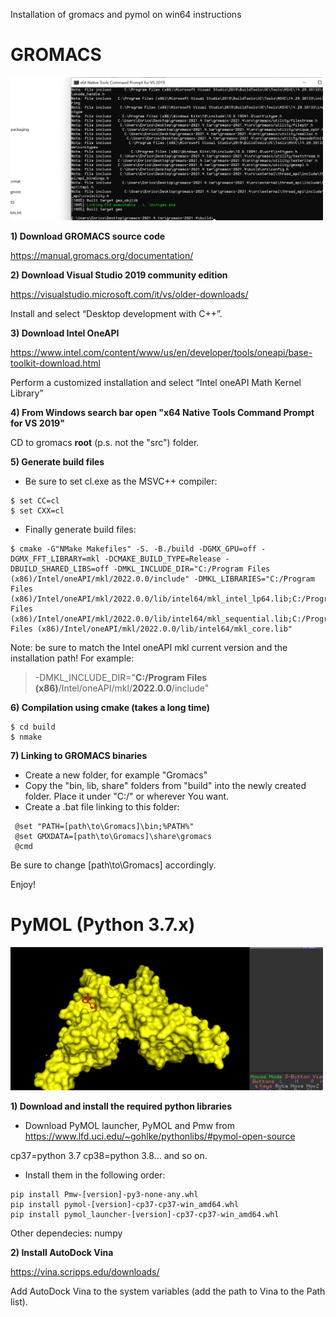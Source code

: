 Installation of gromacs and pymol on win64 instructions

# GROMACS

<img width="500" src="https://raw.githubusercontent.com/enricocid/GROMACS_compilation_pymol_install_win64/main/gromacs.png">

**1) Download GROMACS source code**

https://manual.gromacs.org/documentation/

**2) Download Visual Studio 2019 community edition**

https://visualstudio.microsoft.com/it/vs/older-downloads/

Install and select “Desktop development with C++”.

**3) Download Intel OneAPI**

https://www.intel.com/content/www/us/en/developer/tools/oneapi/base-toolkit-download.html

Perform a customized installation and select “Intel oneAPI Math Kernel Library”

**4) From Windows search bar open "x64 Native Tools Command Prompt for VS 2019"**

CD to gromacs **root** (p.s. not the "src") folder.

**5) Generate build files**

- Be sure to set cl.exe as the MSVC++ compiler:
```
$ set CC=cl
$ set CXX=cl
```

- Finally generate build files:
```
$ cmake -G"NMake Makefiles" -S. -B./build -DGMX_GPU=off -DGMX_FFT_LIBRARY=mkl -DCMAKE_BUILD_TYPE=Release -DBUILD_SHARED_LIBS=off -DMKL_INCLUDE_DIR="C:/Program Files (x86)/Intel/oneAPI/mkl/2022.0.0/include" -DMKL_LIBRARIES="C:/Program Files (x86)/Intel/oneAPI/mkl/2022.0.0/lib/intel64/mkl_intel_lp64.lib;C:/Program Files (x86)/Intel/oneAPI/mkl/2022.0.0/lib/intel64/mkl_sequential.lib;C:/Program Files (x86)/Intel/oneAPI/mkl/2022.0.0/lib/intel64/mkl_core.lib"
```
Note: be sure to match the Intel oneAPI mkl current version and the installation path! For example:

>-DMKL_INCLUDE_DIR="**C:/Program Files (x86)**/Intel/oneAPI/mkl/**2022.0.0**/include"


**6) Compilation using cmake (takes a long time)**

```
$ cd build
$ nmake
```

**7) Linking to GROMACS binaries**

- Create a new folder, for example "Gromacs"
- Copy the "bin, lib, share" folders from "build" into the newly created folder. 
Place it under "C:/" or wherever You want.
- Create a .bat file linking to this folder:

```
 @set "PATH=[path\to\Gromacs]\bin;%PATH%"
 @set GMXDATA=[path\to\Gromacs]\share\gromacs
 @cmd
 ```
 Be sure to change [path\to\Gromacs] accordingly.
 
 Enjoy!
 
 # PyMOL (Python 3.7.x)
 
 <img width="500" src="https://raw.githubusercontent.com/enricocid/GROMACS_compilation_pymol_install_win64/main/pymol.png">

 **1) Download and install the required python libraries**
 
- Download PyMOL launcher, PyMOL and Pmw from 
https://www.lfd.uci.edu/~gohlke/pythonlibs/#pymol-open-source

cp37=python 3.7
cp38=python 3.8... and so on.

- Install them in the following order:
```
pip install Pmw‑[version]‑py3‑none‑any.whl
pip install pymol‑[version]‑cp37‑cp37‑win_amd64.whl
pip install pymol_launcher‑[version]‑cp37‑cp37‑win_amd64.whl
```
Other dependecies: numpy

**2) Install AutoDock Vina**

https://vina.scripps.edu/downloads/

Add AutoDock Vina to the system variables (add the path to Vina to the Path list). 
 
